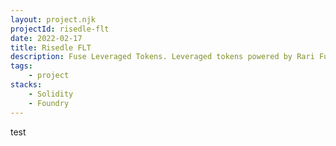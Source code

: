 ```yaml
---
layout: project.njk
projectId: risedle-flt
date: 2022-02-17
title: Risedle FLT
description: Fuse Leveraged Tokens. Leveraged tokens powered by Rari Fuse
tags:
    - project
stacks:
    - Solidity
    - Foundry
---
```


test

